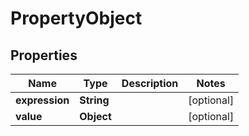 

# PropertyObject


## Properties

| Name | Type | Description | Notes |
|------------ | ------------- | ------------- | -------------|
|**expression** | **String** |  |  [optional] |
|**value** | **Object** |  |  [optional] |



